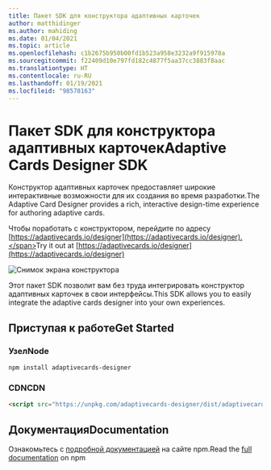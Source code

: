 ```yaml
---
title: Пакет SDK для конструктора адаптивных карточек
author: matthidinger
ms.author: mahiding
ms.date: 01/04/2021
ms.topic: article
ms.openlocfilehash: c1b2675b950b00fd1b523a958e3232a9f915978a
ms.sourcegitcommit: f22409d10e797fd182c4877f5aa37cc3883f8aac
ms.translationtype: HT
ms.contentlocale: ru-RU
ms.lasthandoff: 01/19/2021
ms.locfileid: "98578163"
---
```

# <a name="adaptive-cards-designer-sdk"></a><span data-ttu-id="460d6-102">Пакет SDK для конструктора адаптивных карточек</span><span class="sxs-lookup"><span data-stu-id="460d6-102">Adaptive Cards Designer SDK</span></span>

<span data-ttu-id="460d6-103">Конструктор адаптивных карточек предоставляет широкие интерактивные возможности для их создания во время разработки.</span><span class="sxs-lookup"><span data-stu-id="460d6-103">The Adaptive Card Designer provides a rich, interactive design-time experience for authoring adaptive cards.</span></span>

<span data-ttu-id="460d6-104">Чтобы поработать с конструктором, перейдите по адресу [https://adaptivecards.io/designer](https://adaptivecards.io/designer).</span><span class="sxs-lookup"><span data-stu-id="460d6-104">Try it out at [https://adaptivecards.io/designer](https://adaptivecards.io/designer)</span></span>

![Снимок экрана конструктора](../content/designer.png)

<span data-ttu-id="460d6-106">Этот пакет SDK позволит вам без труда интегрировать конструктор адаптивных карточек в свои интерфейсы.</span><span class="sxs-lookup"><span data-stu-id="460d6-106">This SDK allows you to easily integrate the adaptive cards designer into your own experiences.</span></span>

## <a name="get-started"></a><span data-ttu-id="460d6-107">Приступая к работе</span><span class="sxs-lookup"><span data-stu-id="460d6-107">Get Started</span></span>

### <a name="node"></a><span data-ttu-id="460d6-108">Узел</span><span class="sxs-lookup"><span data-stu-id="460d6-108">Node</span></span>

```console
npm install adaptivecards-designer
```

### <a name="cdn"></a><span data-ttu-id="460d6-109">CDN</span><span class="sxs-lookup"><span data-stu-id="460d6-109">CDN</span></span>

```html
<script src="https://unpkg.com/adaptivecards-designer/dist/adaptivecards-designer.js"></script>
```

## <a name="documentation"></a><span data-ttu-id="460d6-110">Документация</span><span class="sxs-lookup"><span data-stu-id="460d6-110">Documentation</span></span> 

<span data-ttu-id="460d6-111">Ознакомьтесь с [подробной документацией](https://www.npmjs.com/package/adaptivecards-designer) на сайте npm.</span><span class="sxs-lookup"><span data-stu-id="460d6-111">Read the [full documentation](https://www.npmjs.com/package/adaptivecards-designer) on npm</span></span>
